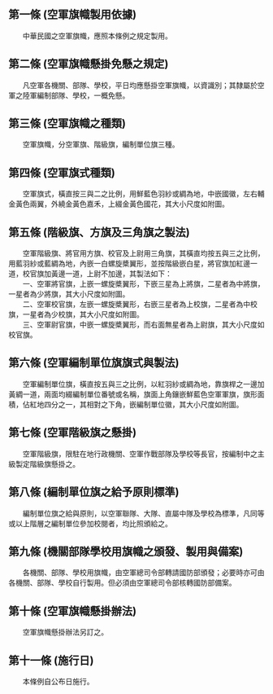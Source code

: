 第一條 (空軍旗幟製用依據)
-------------------------
　　中華民國之空軍旗幟，應照本條例之規定製用。  


第二條 (空軍旗幟懸掛免懸之規定)
-------------------------------
　　凡空軍各機關、部隊、學校，平日均應懸掛空軍旗幟，以資識別；其隸屬於空軍之陸軍編制部隊、學校，一概免懸。  


第三條 (空軍旗幟之種類)
-----------------------
　　空軍旗幟，分空軍旗、階級旗，編制單位旗三種。  


第四條 (空軍旗式種類)
---------------------
　　空軍旗式，橫直按三與二之比例，用鮮藍色羽紗或綢為地，中嵌國徽，左右輔金黃色兩翼，外繞金黃色嘉禾，上綴金黃色國花，其大小尺度如附圖。  


第五條 (階級旗、方旗及三角旗之製法)
-----------------------------------
　　空軍階級旗、將官用方旗、校官及上尉用三角旗，其橫直均按五與三之比例，用藍羽紗或藍綢為地，內嵌一白螺旋槳翼形，並按階級嵌白星，將官旗加紅邊一道，校官旗加黃邊一道，上尉不加邊，其製法如下：  
　　一、空軍將官旗，上嵌一螺旋槳翼形，下嵌三星為上將旗，二星者為中將旗，一星者為少將旗，其大小尺度如附圖。  
　　二、空軍校官旗，左嵌一螺旋槳翼形，右嵌三星者為上校旗，二星者為中校旗，一星者為少校旗，其大小尺度如附圖。  
　　三、空軍尉官旗，中嵌一螺旋槳翼形，而右面無星者為上尉旗，其大小尺度如校官旗。  


第六條 (空軍編制單位旗旗式與製法)
---------------------------------
　　空軍編制單位旗，橫直按五與三之比例，以紅羽紗或綢為地，靠旗桿之一邊加黃綢一道，兩面均綴編制單位番號或名稱，旗面上角鑲嵌鮮藍色空軍軍旗，旗形面積，佔紅地四分之一，其相對之下角，嵌編制單位徽，其大小尺度如附圖。  


第七條 (空軍階級旗之懸掛)
-------------------------
　　空軍階級旗，限駐在地行政機關、空軍作戰部隊及學校等長官，按編制中之主級製定階級旗懸掛之。  


第八條 (編制單位旗之給予原則標準)
---------------------------------
　　編制單位旗之給與原則，以空軍聯隊、大隊、直屬中隊及學校為標準，凡同等或以上階層之編制單位參加校閱者，均比照頒給之。  


第九條 (機關部隊學校用旗幟之頒發、製用與備案)
---------------------------------------------
　　各機關、部隊、學校用旗幟，由空軍總司令部轉請國防部頒發；必要時亦可由各機關、部隊、學校自行製用。但必須由空軍總司令部核轉國防部備案。  


第十條 (空軍旗幟懸掛辦法)
-------------------------
　　空軍旗幟懸掛辦法另訂之。  


第十一條 (施行日)
-----------------
　　本條例自公布日施行。